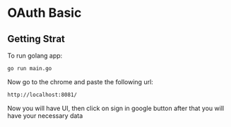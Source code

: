 # OAuth Basic

## Getting Strat

To run golang app:
```bash
go run main.go
```

Now go to the chrome and paste the following url:
```bash
http://localhost:8081/
```

Now you will have UI, then click on sign in google button after that you will have your necessary data